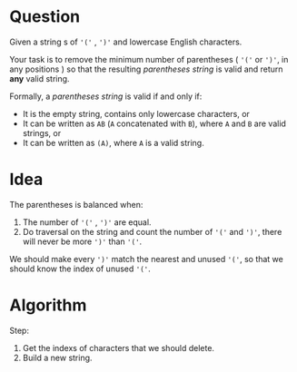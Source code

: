 # Question

Given a string s of `'('` , `')'` and lowercase English characters.

Your task is to remove the minimum number of parentheses ( `'('` or `')'`, in any positions ) so that the resulting *parentheses string* is valid and return **any** valid string.

Formally, a *parentheses string* is valid if and only if:

- It is the empty string, contains only lowercase characters, or
- It can be written as `AB` (`A` concatenated with `B`), where `A` and `B` are valid strings, or
- It can be written as `(A)`, where `A` is a valid string.

# Idea

The parentheses is balanced when:

1. The number of `'('` , `')'` are equal.
2. Do traversal on the string and count the number of `'('` and `')'`, there will never be more `')'` than `'('`.

We should make every `')'` match the nearest and unused  `'('`, so that we should know the index of unused `'('`.

# Algorithm

Step:

1. Get the indexs of characters that we should delete.
2. Build a new string.